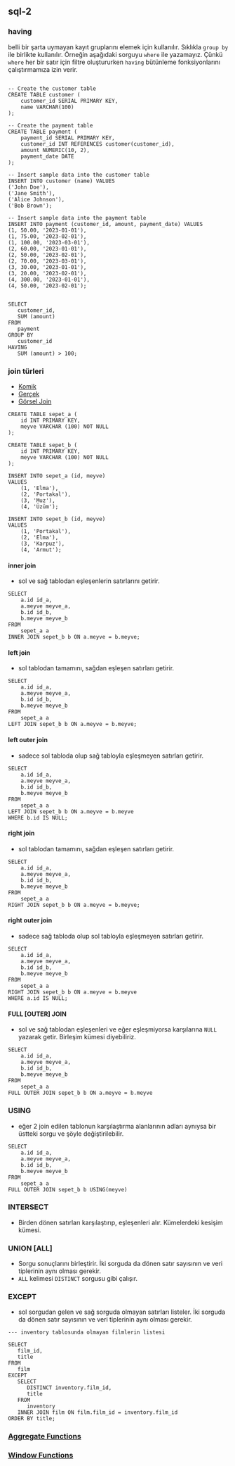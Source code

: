 ## sql-2

### having
belli bir şarta uymayan kayıt gruplarını elemek için kullanılır. Sıklıkla `group by` ile birlikte kullanılır. Örneğin aşağıdaki sorguyu `where` ile yazamayız. Çünkü `where` her bir satır için filtre oluştururken `having` bütünleme fonksiyonlarını çalıştırmamıza izin verir.

```

-- Create the customer table
CREATE TABLE customer (
    customer_id SERIAL PRIMARY KEY,
    name VARCHAR(100)
);

-- Create the payment table
CREATE TABLE payment (
    payment_id SERIAL PRIMARY KEY,
    customer_id INT REFERENCES customer(customer_id),
    amount NUMERIC(10, 2),
    payment_date DATE
);

-- Insert sample data into the customer table
INSERT INTO customer (name) VALUES
('John Doe'),
('Jane Smith'),
('Alice Johnson'),
('Bob Brown');

-- Insert sample data into the payment table
INSERT INTO payment (customer_id, amount, payment_date) VALUES
(1, 50.00, '2023-01-01'),
(1, 75.00, '2023-02-01'),
(1, 100.00, '2023-03-01'),
(2, 60.00, '2023-01-01'),
(2, 50.00, '2023-02-01'),
(2, 70.00, '2023-03-01'),
(3, 30.00, '2023-01-01'),
(3, 20.00, '2023-02-01'),
(4, 300.00, '2023-01-01'),
(4, 50.00, '2023-02-01');


SELECT
   customer_id,
   SUM (amount)
FROM
   payment
GROUP BY
   customer_id
HAVING
   SUM (amount) > 100;
```

### join türleri
 - [Komik](https://66.media.tumblr.com/11ba835a623fdedfb18153f14c8d8105/tumblr_pkthgeel1f1rh9ffao1_500.jpg)
 - [Gerçek](https://blog.jooq.org/2016/07/05/say-no-to-venn-diagrams-when-explaining-joins/)
 - [Görsel Join](http://joins.spathon.com/)

```
CREATE TABLE sepet_a (
    id INT PRIMARY KEY,
    meyve VARCHAR (100) NOT NULL
);

CREATE TABLE sepet_b (
    id INT PRIMARY KEY,
    meyve VARCHAR (100) NOT NULL
);

INSERT INTO sepet_a (id, meyve)
VALUES
    (1, 'Elma'),
    (2, 'Portakal'),
    (3, 'Muz'),
    (4, 'Üzüm');

INSERT INTO sepet_b (id, meyve)
VALUES
    (1, 'Portakal'),
    (2, 'Elma'),
    (3, 'Karpuz'),
    (4, 'Armut');
```
#### inner join
* sol ve sağ tablodan eşleşenlerin satırlarını getirir.
```
SELECT
    a.id id_a,
    a.meyve meyve_a,
    b.id id_b,
    b.meyve meyve_b
FROM
    sepet_a a
INNER JOIN sepet_b b ON a.meyve = b.meyve;
```
#### left join
* sol tablodan tamamını, sağdan eşleşen satırları getirir.
```
SELECT
    a.id id_a,
    a.meyve meyve_a,
    b.id id_b,
    b.meyve meyve_b
FROM
    sepet_a a
LEFT JOIN sepet_b b ON a.meyve = b.meyve;
```
#### left outer join
* sadece sol tabloda olup sağ tabloyla eşleşmeyen satırları getirir.
```
SELECT
    a.id id_a,
    a.meyve meyve_a,
    b.id id_b,
    b.meyve meyve_b
FROM
    sepet_a a
LEFT JOIN sepet_b b ON a.meyve = b.meyve
WHERE b.id IS NULL;
```



#### right join
* sol tablodan tamamını, sağdan eşleşen satırları getirir.
```
SELECT
    a.id id_a,
    a.meyve meyve_a,
    b.id id_b,
    b.meyve meyve_b
FROM
    sepet_a a
RIGHT JOIN sepet_b b ON a.meyve = b.meyve;
```

#### right outer join
* sadece sağ tabloda olup sol tabloyla eşleşmeyen satırları getirir.
```
SELECT
    a.id id_a,
    a.meyve meyve_a,
    b.id id_b,
    b.meyve meyve_b
FROM
    sepet_a a
RIGHT JOIN sepet_b b ON a.meyve = b.meyve
WHERE a.id IS NULL;
```

#### FULL [OUTER] JOIN
* sol ve sağ tablodan eşleşenleri ve eğer eşleşmiyorsa karşılarına `NULL` yazarak getir. Birleşim kümesi diyebiliriz.
```
SELECT
    a.id id_a,
    a.meyve meyve_a,
    b.id id_b,
    b.meyve meyve_b
FROM
    sepet_a a
FULL OUTER JOIN sepet_b b ON a.meyve = b.meyve
```

### USING
* eğer 2 join edilen tablonun karşılaştırma alanlarının adları aynıysa bir üstteki sorgu ve şöyle değiştirilebilir.

```
SELECT
    a.id id_a,
    a.meyve meyve_a,
    b.id id_b,
    b.meyve meyve_b
FROM
    sepet_a a
FULL OUTER JOIN sepet_b b USING(meyve)
```

### INTERSECT
* Birden dönen satırları karşılaştırıp, eşleşenleri alır. Kümelerdeki kesişim kümesi.

### UNION [ALL]
* Sorgu sonuçlarını birleştirir. İki sorguda da dönen satır sayısının ve veri tiplerinin aynı olması gerekir.
* `ALL` kelimesi `DISTINCT` sorgusu gibi çalışır.

### EXCEPT
* sol sorgudan gelen ve sağ sorguda olmayan satırları listeler. İki sorguda da dönen satır sayısının ve veri tiplerinin aynı olması gerekir.

```
--- inventory tablosunda olmayan filmlerin listesi

SELECT
   film_id,
   title
FROM
   film
EXCEPT
   SELECT
      DISTINCT inventory.film_id,
      title
   FROM
      inventory
   INNER JOIN film ON film.film_id = inventory.film_id
ORDER BY title;
```

### [Aggregate Functions](http://www.postgresqltutorial.com/postgresql-aggregate-functions/)

### [Window Functions](http://www.postgresqltutorial.com/postgresql-window-function/)

